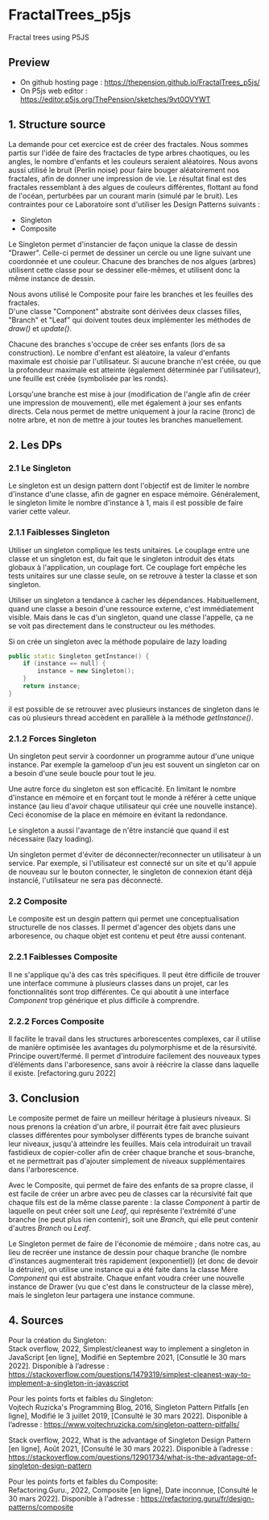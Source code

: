 # FractalTrees_p5js
Fractal trees using P5JS

## Preview
- On github hosting page : https://thepension.github.io/FractalTrees_p5js/
- On P5js web editor : https://editor.p5js.org/ThePension/sketches/9vt0OVYWT

## 1. Structure source
La demande pour cet exercice est de créer des fractales. Nous sommes partis sur l'idée de faire des fractacles de type arbres chaotiques, ou les angles, le nombre d'enfants et les couleurs seraient aléatoires. Nous avons aussi utilisé le bruit (Perlin noise) pour faire bouger aléatoirement nos fractales, afin de donner une impression de vie.
Le résultat final est des fractales ressemblant à des algues de couleurs différentes, flottant au fond de l'océan, perturbées par un courant marin (simulé par le bruit).
Les contraintes pour ce Laboratoire sont d'utiliser les Design Patterns suivants :

 * Singleton
 * Composite

Le Singleton permet d'instancier de façon unique la classe de dessin "Drawer". Celle-ci permet de dessiner un cercle ou une ligne suivant une coordonnée et une couleur.
Chacune des branches de nos algues (arbres) utilisent cette classe pour se dessiner elle-mêmes, et utilisent donc la même instance de dessin.

Nous avons utilisé le Composite pour faire les branches et les feuilles des fractales.<br>
D'une classe "Component" abstraite sont dérivées deux classes filles, "Branch" et "Leaf" qui doivent toutes deux implémenter les méthodes de <i>draw()</i> et <i>update()</i>.

Chacune des branches s'occupe de créer ses enfants (lors de sa construction). Le nombre d'enfant est aléatoire, la valeur d'enfants maximale est choisie par l'utilisateur.
Si aucune branche n'est créée, ou que la profondeur maximale est atteinte (également déterminée par l'utilisateur), une feuille est créée (symbolisée par les ronds).

Lorsqu'une branche est mise à jour (modification de l'angle afin de créer une impression de mouvement), elle met également à jour ses enfants directs.
Cela nous permet de mettre uniquement à jour la racine (tronc) de notre arbre, et non de mettre à jour toutes les branches manuellement.

## 2. Les DPs
### 2.1 Le Singleton
Le singleton est un design pattern dont l'objectif est de limiter le nombre d'instance d'une classe, afin de gagner en espace mémoire. Généralement, le singleton limite le nombre d'instance à 1, mais il est possible de faire varier cette valeur.


### 2.1.1 Faiblesses Singleton
Utiliser un singleton complique les tests unitaires. Le couplage entre une classe et un singleton est, du fait que le singleton introduit des états globaux à l'application, un couplage fort. Ce couplage fort empêche les tests unitaires sur une classe seule, on se retrouve à tester la classe et son singleton. 

Utiliser un singleton a tendance à cacher les dépendances. Habituellement, quand une classe a besoin d'une ressource externe, c'est immédiatement visible. Mais dans le cas d'un singleton, quand une classe l'appelle, ça ne se voit pas directement dans le constructeur ou les méthodes.

Si on crée un singleton avec la méthode populaire de lazy loading 

```CPP
public static Singleton getInstance() {
    if (instance == null) {
        instance = new Singleton();
    }
    return instance;
} 
```
il est possible de se retrouver avec plusieurs instances de singleton dans le cas où plusieurs thread accèdent en parallèle à la méthode <i>getInstance()</i>.


### 2.1.2 Forces Singleton
Un singleton peut servir à coordonner un programme autour d'une unique instance. Par exemple la gameloop d'un jeu est souvent un singleton car on a besoin d'une seule boucle pour tout le jeu.

Une autre force du singleton est son efficacité. En limitant le nombre d'instance en mémoire et en forçant tout le monde à référer à cette unique instance (au lieu d'avoir chaque utilisateur qui crée une nouvelle instance). Ceci économise de la place en mémoire en évitant la redondance.

Le singleton a aussi l'avantage de n'être instancié que quand il est nécessaire (lazy loading).

Un singleton permet d'éviter de déconnecter/reconnecter un utilisateur à un service. Par exemple, si l'utilisateur est connecté sur un site et qu'il appuie de nouveau sur le bouton connecter, le singleton de connexion étant déjà instancié, l'utilisateur ne sera pas déconnecté.

### 2.2 Composite
Le composite est un desgin pattern qui permet une conceptualisation structurelle de nos classes. Il permet d'agencer des objets dans une arboresence, ou chaque objet est contenu et peut être aussi contenant.
### 2.2.1 Faiblesses Composite
Il ne s'applique qu'à des cas très spécifiques. Il peut être difficile de trouver une interface commune à plusieurs classes dans un projet, car les fonctionnalités sont trop différentes. Ce qui aboutit à une interface <i>Component</i> trop générique et plus difficile à comprendre.

### 2.2.2 Forces Composite
Il facilite le travail dans les structures arborescentes complexes, car il utilise de manière optimisée les avantages du polymorphisme et de la résursivité.
Principe ouvert/fermé. Il permet d'introduire facilement des nouveaux types d’éléments dans l'arboresence, sans avoir à réécrire la classe dans laquelle il existe. [refactoring.guru 2022]

## 3. Conclusion
Le composite permet de faire un meilleur héritage à plusieurs niveaux.
Si nous prenons la création d'un arbre, il pourrait être fait avec plusieurs classes différentes pour symbolyser différents types de branche suivant leur niveaux, jusqu'à atteindre les feuilles. Mais cela introduirait un travail fastidieux de copier-coller afin de créer chaque branche et sous-branche, et ne permettrait pas d'ajouter simplement de niveaux supplémentaires dans l'arborescence.

Avec le Composite, qui permet de faire des enfants de sa propre classe, il est facile de créer un arbre avec peu de classes car la récursivité fait que chaque fils est de la même classe parente :  la classe <i>Component</i> à partir de laquelle on peut créer soit une <i>Leaf</i>, qui représente l'extrémité d'une branche (ne peut plus rien contenir), soit une <i>Branch</i>, qui elle peut contenir d'autres <i>Branch</i> ou <i>Leaf</i>.

Le Singleton permet de faire de l'économie de mémoire ; dans notre cas, au lieu de recréer une instance de dessin pour chaque branche (le nombre d'instances augmenterait très rapidement (exponentiel)) (et donc de devoir la détruire), on utilise une instance qui a été faite dans la classe Mère <i>Component</i> qui est abstraite. Chaque enfant voudra créer une nouvelle instance de Drawer (vu que c'est dans le constructeur de la classe mère), mais le singleton leur partagera une instance commune.
## 4. Sources
Pour la création du Singleton:<br>
Stack overflow, 2022, Simplest/cleanest way to implement a singleton in JavaScript [en ligne], Modifié en Septembre 2021, [Consutlé le 30 mars 2022]. Disponible à l’adresse : https://stackoverflow.com/questions/1479319/simplest-cleanest-way-to-implement-a-singleton-in-javascript

Pour les points forts et faibles du Singleton:<br>
Vojtech Ruzicka's Programming Blog, 2016, Singleton Pattern Pitfalls [en ligne], Modifié le 3 juillet 2019, [Consulté le 30 mars 2022]. Disponible à l’adresse : https://www.vojtechruzicka.com/singleton-pattern-pitfalls/

Stack overflow, 2022, What is the advantage of Singleton Design Pattern [en ligne], Août 2021, [Consulté le 30 mars 2022]. Disponible à l’adresse :
https://stackoverflow.com/questions/12901734/what-is-the-advantage-of-singleton-design-pattern

Pour les points forts et faibles du Composite:<br>
Refactoring.Guru., 2022, Composite [en ligne], Date inconnue, [Consulté le 30 mars 2022]. Disponible à l'adresse :
https://refactoring.guru/fr/design-patterns/composite
